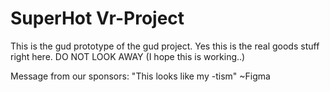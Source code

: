 # SuperHot Vr-Project

This is the gud prototype of the gud project.
Yes this is the real goods stuff right here.
DO NOT LOOK AWAY
(I hope this is working..)


Message from our sponsors:
"This looks like my -tism"
~Figma
